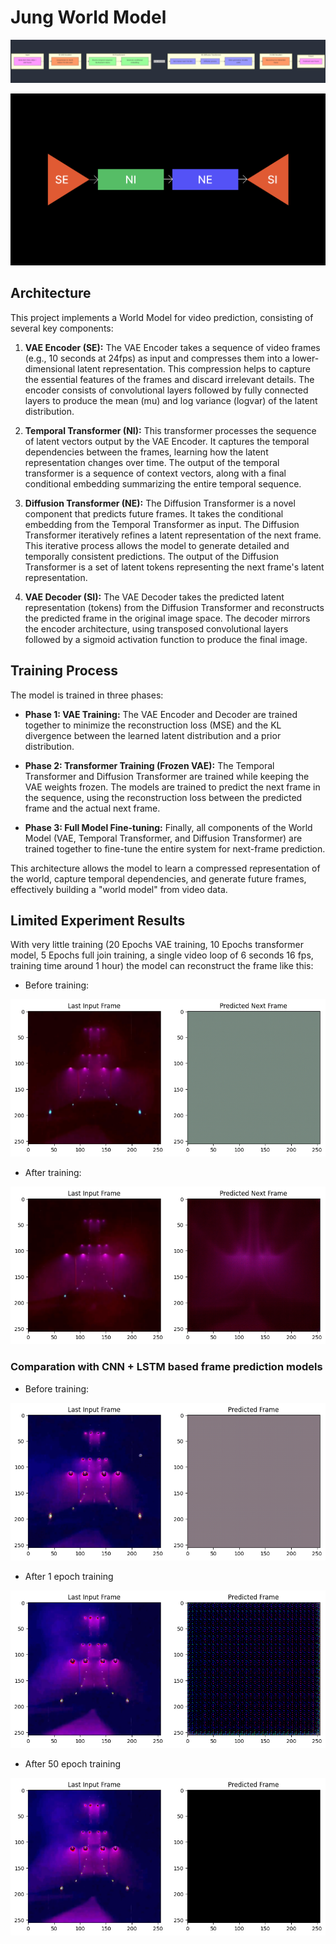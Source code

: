 # Jung World Model

![Diagram](diagram.png)

![Diagram](diagram2.png)

## Architecture

This project implements a World Model for video prediction, consisting of several key components:

1. **VAE Encoder (SE):**  The VAE Encoder takes a sequence of video frames (e.g., 10 seconds at 24fps) as input and compresses them into a lower-dimensional latent representation.  This compression helps to capture the essential features of the frames and discard irrelevant details. The encoder consists of convolutional layers followed by fully connected layers to produce the mean (mu) and log variance (logvar) of the latent distribution.

2. **Temporal Transformer (NI):** This transformer processes the sequence of latent vectors output by the VAE Encoder.  It captures the temporal dependencies between the frames, learning how the latent representation changes over time. The output of the temporal transformer is a sequence of context vectors, along with a final conditional embedding summarizing the entire temporal sequence.

3. **Diffusion Transformer (NE):**  The Diffusion Transformer is a novel component that predicts future frames. It takes the conditional embedding from the Temporal Transformer as input.  The Diffusion Transformer iteratively refines a latent representation of the next frame. This iterative process allows the model to generate detailed and temporally consistent predictions. The output of the Diffusion Transformer is a set of latent tokens representing the next frame's latent representation.

4. **VAE Decoder (SI):** The VAE Decoder takes the predicted latent representation (tokens) from the Diffusion Transformer and reconstructs the predicted frame in the original image space. The decoder mirrors the encoder architecture, using transposed convolutional layers followed by a sigmoid activation function to produce the final image.

## Training Process

The model is trained in three phases:

* **Phase 1: VAE Training:**  The VAE Encoder and Decoder are trained together to minimize the reconstruction loss (MSE) and the KL divergence between the learned latent distribution and a prior distribution.

* **Phase 2: Transformer Training (Frozen VAE):** The Temporal Transformer and Diffusion Transformer are trained while keeping the VAE weights frozen. The models are trained to predict the next frame in the sequence, using the reconstruction loss between the predicted frame and the actual next frame.

* **Phase 3: Full Model Fine-tuning:** Finally, all components of the World Model (VAE, Temporal Transformer, and Diffusion Transformer) are trained together to fine-tune the entire system for next-frame prediction.


This architecture allows the model to learn a compressed representation of the world, capture temporal dependencies, and generate future frames, effectively building a "world model" from video data.

## Limited Experiment Results

With very little training (20 Epochs VAE training, 10 Epochs transformer model, 5 Epochs full join training, a single video loop of 6 seconds 16 fps, training time around 1 hour) the model can reconstruct the frame like this:

- Before training:

![Before training](before.png)

- After training:

![After training](after.png)

### Comparation with CNN + LSTM based frame prediction models

- Before training:

![Before training](beforeCNN.png)

- After 1 epoch training

![After 1 epoch training](afterCNN.png)

- After 50 epoch training

![After 50 epoch training](after50CNN.png)
